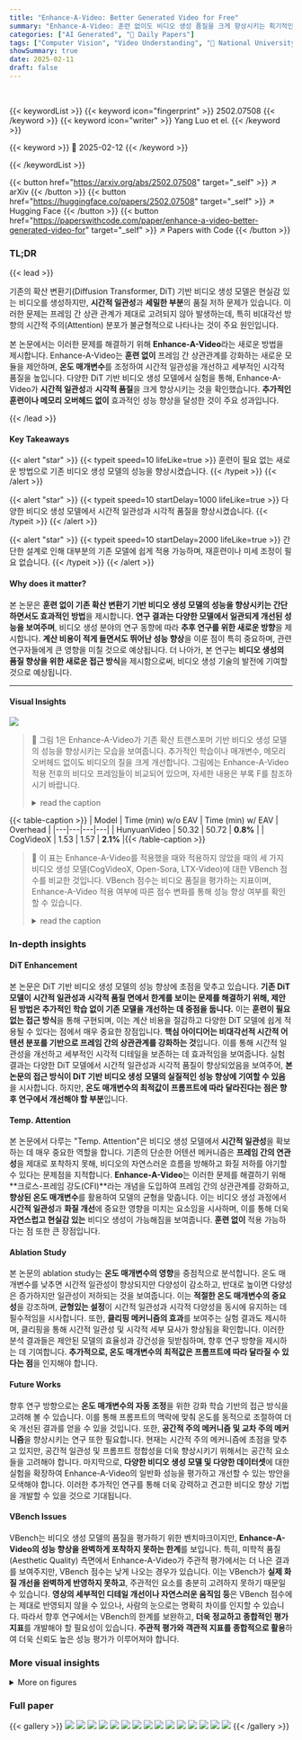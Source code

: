 ```yaml
---
title: "Enhance-A-Video: Better Generated Video for Free"
summary: "Enhance-A-Video: 훈련 없이도 비디오 생성 품질을 크게 향상시키는 획기적인 방법"
categories: ["AI Generated", "🤗 Daily Papers"]
tags: ["Computer Vision", "Video Understanding", "🏢 National University of Singapore",]
showSummary: true
date: 2025-02-11
draft: false
---
```


<br>

{{< keywordList >}}
{{< keyword icon="fingerprint" >}} 2502.07508 {{< /keyword >}}
{{< keyword icon="writer" >}} Yang Luo et el. {{< /keyword >}}
 
{{< keyword >}} 🤗 2025-02-12 {{< /keyword >}}
 
{{< /keywordList >}}

{{< button href="https://arxiv.org/abs/2502.07508" target="_self" >}}
↗ arXiv
{{< /button >}}
{{< button href="https://huggingface.co/papers/2502.07508" target="_self" >}}
↗ Hugging Face
{{< /button >}}
{{< button href="https://paperswithcode.com/paper/enhance-a-video-better-generated-video-for" target="_self" >}}
↗ Papers with Code
{{< /button >}}




### TL;DR


{{< lead >}}

기존의 확산 변환기(Diffusion Transformer, DiT) 기반 비디오 생성 모델은 현실감 있는 비디오를 생성하지만, **시간적 일관성**과 **세밀한 부분**의 품질 저하 문제가 있습니다.  이러한 문제는 프레임 간 상관 관계가 제대로 고려되지 않아 발생하는데, 특히 비대각선 방향의 시간적 주의(Attention) 분포가 불균형적으로 나타나는 것이 주요 원인입니다. 

본 논문에서는 이러한 문제를 해결하기 위해 **Enhance-A-Video**라는 새로운 방법을 제시합니다.  Enhance-A-Video는 **훈련 없이** 프레임 간 상관관계를 강화하는 새로운 모듈을 제안하며,  **온도 매개변수**를 조정하여 시간적 일관성을 개선하고 세부적인 시각적 품질을 높입니다.  다양한 DiT 기반 비디오 생성 모델에서 실험을 통해, Enhance-A-Video가 **시간적 일관성**과 **시각적 품질**을 크게 향상시키는 것을 확인했습니다.  **추가적인 훈련이나 메모리 오버헤드 없이** 효과적인 성능 향상을 달성한 것이 주요 성과입니다.

{{< /lead >}}


#### Key Takeaways

{{< alert "star" >}}
{{< typeit speed=10 lifeLike=true >}} 훈련이 필요 없는 새로운 방법으로 기존 비디오 생성 모델의 성능을 향상시켰습니다. {{< /typeit >}}
{{< /alert >}}

{{< alert "star" >}}
{{< typeit speed=10 startDelay=1000 lifeLike=true >}} 다양한 비디오 생성 모델에서 시간적 일관성과 시각적 품질을 향상시켰습니다. {{< /typeit >}}
{{< /alert >}}

{{< alert "star" >}}
{{< typeit speed=10 startDelay=2000 lifeLike=true >}} 간단한 설계로 인해 대부분의 기존 모델에 쉽게 적용 가능하며, 재훈련이나 미세 조정이 필요 없습니다. {{< /typeit >}}
{{< /alert >}}

#### Why does it matter?
본 논문은 **훈련 없이 기존 확산 변환기 기반 비디오 생성 모델의 성능을 향상시키는 간단하면서도 효과적인 방법**을 제시합니다.  **연구 결과는 다양한 모델에서 일관되게 개선된 성능을 보여주며**, 비디오 생성 분야의 연구 동향에 따라 **추후 연구를 위한 새로운 방향**을 제시합니다.  **계산 비용이 적게 들면서도 뛰어난 성능 향상**을 이룬 점이 특히 중요하며, 관련 연구자들에게 큰 영향을 미칠 것으로 예상됩니다.  더 나아가, 본 연구는 **비디오 생성의 품질 향상을 위한 새로운 접근 방식**을 제시함으로써, 비디오 생성 기술의 발전에 기여할 것으로 예상됩니다.

------
#### Visual Insights



![](https://arxiv.org/html/2502.07508/extracted/6195157/figs/bad_example.png)

> 🔼 그림 1은 Enhance-A-Video가 기존 확산 트랜스포머 기반 비디오 생성 모델의 성능을 향상시키는 모습을 보여줍니다.  추가적인 학습이나 매개변수, 메모리 오버헤드 없이도 비디오의 질을 크게 개선합니다. 그림에는 Enhance-A-Video 적용 전후의 비디오 프레임들이 비교되어 있으며,  자세한 내용은 부록 F를 참조하시기 바랍니다.
> <details>
> <summary>read the caption</summary>
> Figure 1: Enhance-A-Video boosts diffusion transformers-based video generation quality at minimal cost - no training needed, no extra learnable parameters, no memory overhead. Detailed captions are available in Appendix F.
> </details>





{{< table-caption >}}
| Model | Time (min) w/o EAV | Time (min) w/ EAV | Overhead |
|---|---|---|---| 
| HunyuanVideo | 50.32 | 50.72 | **0.8%** |
| CogVideoX | 1.53 | 1.57 | **2.1%** |{{< /table-caption >}}

> 🔼 이 표는 Enhance-A-Video를 적용했을 때와 적용하지 않았을 때의 세 가지 비디오 생성 모델(CogVideoX, Open-Sora, LTX-Video)에 대한 VBench 점수를 비교한 것입니다. VBench 점수는 비디오 품질을 평가하는 지표이며, Enhance-A-Video 적용 여부에 따른 점수 변화를 통해 성능 향상 여부를 확인할 수 있습니다.
> <details>
> <summary>read the caption</summary>
> Table 1: Comparison of VBench Score for CogVideoX, Open-Sora, and LTX-Video models without and with Enhance-A-Video.
> </details>





### In-depth insights


#### DiT Enhancement
본 논문은 DiT 기반 비디오 생성 모델의 성능 향상에 초점을 맞추고 있습니다. **기존 DiT 모델이 시간적 일관성과 시각적 품질 면에서 한계를 보이는 문제를 해결하기 위해, 제안된 방법은 추가적인 학습 없이 기존 모델을 개선하는 데 중점을 둡니다.**  이는 **훈련이 필요 없는 접근 방식**을 통해 구현되며, 이는 계산 비용을 절감하고 다양한 DiT 모델에 쉽게 적용될 수 있다는 점에서 매우 중요한 장점입니다.  **핵심 아이디어는 비대각선적 시간적 어텐션 분포를 기반으로 프레임 간의 상관관계를 강화하는 것**입니다.  이를 통해 시간적 일관성을 개선하고 세부적인 시각적 디테일을 보존하는 데 효과적임을 보여줍니다.  실험 결과는 다양한 DiT 모델에서 시간적 일관성과 시각적 품질이 향상되었음을 보여주어, **본 논문의 접근 방식이 DiT 기반 비디오 생성 모델의 실질적인 성능 향상에 기여할 수 있음**을 시사합니다.  하지만, **온도 매개변수의 최적값이 프롬프트에 따라 달라진다는 점은 향후 연구에서 개선해야 할 부분**입니다.

#### Temp. Attention
본 논문에서 다루는 "Temp. Attention"은 비디오 생성 모델에서 **시간적 일관성**을 확보하는 데 매우 중요한 역할을 합니다.  기존의 단순한 어텐션 메커니즘은 **프레임 간의 연관성**을 제대로 포착하지 못해, 비디오의 자연스러운 흐름을 방해하고 화질 저하를 야기할 수 있다는 문제점을 지적합니다.  **Enhance-A-Video**는 이러한 문제를 해결하기 위해 **크로스-프레임 강도(CFI)**라는 개념을 도입하여 프레임 간의 상관관계를 강화하고, **향상된 온도 매개변수**를 활용하여 모델의 균형을 맞춥니다.  이는 비디오 생성 과정에서 **시간적 일관성**과 **화질 개선**에 중요한 영향을 미치는 요소임을 시사하며, 이를 통해 더욱 **자연스럽고 현실감 있는** 비디오 생성이 가능해짐을 보여줍니다.  **훈련 없이** 적용 가능하다는 점 또한 큰 장점입니다.

#### Ablation Study
본 논문의 ablation study는 **온도 매개변수의 영향**을 중점적으로 분석합니다. 온도 매개변수를 낮추면 시간적 일관성이 향상되지만 다양성이 감소하고, 반대로 높이면 다양성은 증가하지만 일관성이 저하되는 것을 보여줍니다. 이는 **적절한 온도 매개변수의 중요성**을 강조하며, **균형있는 설정**이 시간적 일관성과 시각적 다양성을 동시에 유지하는 데 필수적임을 시사합니다. 또한, **클리핑 메커니즘의 효과**를 보여주는 실험 결과도 제시하며, 클리핑을 통해 시간적 일관성 및 시각적 세부 묘사가 향상됨을 확인합니다. 이러한 분석 결과들은 제안된 모델의 효율성과 강건성을 뒷받침하며, 향후 연구 방향을 제시하는 데 기여합니다.  **추가적으로, 온도 매개변수의 최적값은 프롬프트에 따라 달라질 수 있다는 점**을 인지해야 합니다.

#### Future Works
향후 연구 방향으로는 **온도 매개변수의 자동 조정**을 위한 강화 학습 기반의 접근 방식을 고려해 볼 수 있습니다.  이를 통해 프롬프트의 맥락에 맞춰 온도를 동적으로 조절하여 더욱 개선된 결과를 얻을 수 있을 것입니다. 또한, **공간적 주의 메커니즘 및 교차 주의 메커니즘**을 향상시키는 연구 또한 필요합니다.  현재는 시간적 주의 메커니즘에 초점을 맞추고 있지만, 공간적 일관성 및 프롬프트 정합성을 더욱 향상시키기 위해서는 공간적 요소들을 고려해야 합니다.  마지막으로, **다양한 비디오 생성 모델 및 다양한 데이터셋**에 대한 실험을 확장하여 Enhance-A-Video의 일반화 성능을 평가하고 개선할 수 있는 방안을 모색해야 합니다. 이러한 추가적인 연구를 통해 더욱 강력하고 견고한 비디오 향상 기법을 개발할 수 있을 것으로 기대됩니다.

#### VBench Issues
VBench는 비디오 생성 모델의 품질을 평가하기 위한 벤치마크이지만, **Enhance-A-Video의 성능 향상을 완벽하게 포착하지 못하는 한계**를 보입니다. 특히, 미학적 품질(Aesthetic Quality) 측면에서  Enhance-A-Video가 주관적 평가에서는 더 나은 결과를 보여주지만, VBench 점수는 낮게 나오는 경우가 있습니다. 이는 VBench가 **실제 화질 개선을 완벽하게 반영하지 못하고**, 주관적인 요소를 충분히 고려하지 못하기 때문일 수 있습니다.  **영상의 세부적인 디테일 개선이나 자연스러운 움직임 등**은 VBench 점수에는 제대로 반영되지 않을 수 있으나, 사람의 눈으로는 명확히 차이를 인지할 수 있습니다. 따라서 향후 연구에서는 VBench의 한계를 보완하고, **더욱 정교하고 종합적인 평가 지표**를 개발해야 할 필요성이 있습니다.  **주관적 평가와 객관적 지표를 종합적으로 활용**하여 더욱 신뢰도 높은 성능 평가가 이루어져야 합니다.


### More visual insights

<details>
<summary>More on figures
</summary>


![](https://arxiv.org/html/2502.07508/extracted/6195157/figs/attn_map.png)

> 🔼 이 그림은 HunyuanVideo 모델이 생성한 비디오의 예시로, 비자연스러운 머리 움직임, 반복되는 오른손 동작, 그리고 색깔이 일치하지 않는 장갑 등의 문제점을 보여줍니다.  이를 통해 기존 DiT 기반 비디오 생성 모델의 한계점을 시각적으로 보여주고 있습니다.  비디오 속 야구 선수의 머리, 오른손, 장갑의 색상 등이 부자연스럽거나 비일관성을 띄는 것을 확인할 수 있습니다.
> <details>
> <summary>read the caption</summary>
> Figure 2: Video sample of HunyuanVideo model with unnatural head movements, repeated right hands and conflicting glove color.
> </details>



![](https://arxiv.org/html/2502.07508/x1.png)

> 🔼 이 그림은 Open-Sora 모델의 2, 14, 26번 블록에서 30번째 디노이징 단계의 시간적 어텐션 분포를 시각화한 것입니다.  대각선 요소(intra-frame attention)에 비해 비대각선 요소(cross-frame attention)의 값이 현저히 낮은 것을 보여줍니다. 이는 프레임 간의 연관성이 충분히 고려되지 않고, 프레임 간의 일관성이 부족할 수 있음을 시사합니다.  각 블록의 히트맵은 프레임 인덱스를 기준으로 시간적 어텐션 가중치를 표현합니다. 어두운 색상은 낮은 가중치를, 밝은 색상은 높은 가중치를 나타냅니다.  대각선의 밝은 색상은 각 프레임이 자기 자신과 강하게 연결되어 있음을, 비대각선의 어두운 색상은 프레임 간의 연결이 약함을 보여줍니다.
> <details>
> <summary>read the caption</summary>
> Figure 3: Visualization of temporal attention distributions in Open-Sora for blocks 2, 14, and 26 at denoising step 30, where non-diagonal elements are considerably weaker than diagonal elements.
> </details>



![](https://arxiv.org/html/2502.07508/extracted/6195157/figs/residual_new.png)

> 🔼 그림 4는 Enhance Block의 개요를 보여줍니다. 이 블록은 Temporal Attention Map에서 비대각선 요소들의 평균을 계산하여 Cross-Frame Intensity (CFI)를 계산합니다. 그리고 CFI는 Temperature Parameter와 곱해진 후 Temporal Attention Output을 향상시키기 위해 다시 합쳐집니다.  간단히 말해, 이 블록은 인접하지 않은 프레임들 간의 연관성을 강화하여 비디오의 일관성을 높이는 역할을 합니다. Temperature Parameter는 이 강화 정도를 조절하는 역할을 합니다.
> <details>
> <summary>read the caption</summary>
> Figure 4: Overview of the Enhance Block. The block computes the average of non-diagonal elements from the temporal attention map as Cross-Frame Intensity (CFI). The CFI is scaled by the temperature parameter and fused back to enhance the temporal attention output.
> </details>



![](https://arxiv.org/html/2502.07508/extracted/6195157/figs/HunyuanVideo.png)

> 🔼 그림 5는 CogVideoX 모델과 Enhance-A-Video를 적용한 모델의 29번째 레이어에서 디노이징 단계 50일 때의 시간적 어텐션 차이를 보여주는 그림입니다.  Enhance-A-Video를 적용한 모델의 어텐션 행렬에서 비대각선 요소(다른 프레임 간의 관계)는 파란색으로 표시되어 있으며 값이 증가한 것을 보여줍니다. 반면에 대각선 요소(같은 프레임 내의 관계)는 빨간색으로 표시되어 있으며 값이 감소한 것을 보여줍니다.  즉, Enhance-A-Video는 프레임 간의 연관성을 강화하고 동시에 각 프레임 내의 자기 참조는 약화시켜, 비디오의 일관성과 품질을 향상시키는 것을 시각적으로 보여줍니다.
> <details>
> <summary>read the caption</summary>
> Figure 5: Temporal attention difference map between original CogVideoX model and w/ Enhance-A-Video of layer 29 at denoising step 50. Non-diagonal elements in the attention matrix of w/ Enhance-A-Video show higher values (shown in blue), while diagonal elements have reduced values (shown in red).
> </details>



![](https://arxiv.org/html/2502.07508/extracted/6195157/figs/CogVideoX.png)

> 🔼 그림 6은 HunyuanVideo 모델에 Enhance-A-Video 기법을 적용한 결과를 보여줍니다. (a)는 고풍스러운 자동차가 금빛 밀밭 사이의 흙길을 따라 달리는 장면을, 먼지가 자동차를 스치듯 지나가고 푸른 하늘 아래 멀리 나무들이 보이는 모습을 담고 있습니다. (b)는 야구 선수가 검은색 글러브를 끼고 파란색과 흰색 유니폼과 모자를 쓴 채 방망이를 잡고 있는 모습을, 흐릿한 관중석과 녹색 경기장이 선수의 집중된 자세를 부각하는 모습을 보여줍니다. Enhance-A-Video는 영상의 시간적 일관성과 시각적 품질을 향상시키는 데 효과적임을 보여주는 대표적인 예시입니다.
> <details>
> <summary>read the caption</summary>
> Figure 6: Qualitative results of Enhance-A-Video on HunyuanVideo. Captions: (a) An antique car drives along a dirt road through golden wheat fields. Dust rises softly as wheat brushes against the car with distant trees meeting a blue sky. (b) A baseball player grips a bat in black gloves, wearing a blue-and-white uniform and cap, with a blurred crowd and green field highlighting his focused stance.
> </details>



![](https://arxiv.org/html/2502.07508/extracted/6195157/figs/LTX-Video.png)

> 🔼 그림 7은 CogVideoX 모델에 Enhance-A-Video 기법을 적용한 결과를 보여줍니다. (a)는 초현실적인 스타일로 공원에서 즐겁게 놀고 있는 코기 강아지를, (b)는 물풍선이 터지는 장면을 극단적인 슬로우 모션으로 보여줍니다. Enhance-A-Video는 영상의 시간적 일관성과 시각적 품질을 향상시키는 데 도움이 됩니다. (a)의 경우, 코기의 움직임이 더욱 자연스러워지고 세부적인 부분이 더욱 선명해졌습니다. (b)의 경우, 물풍선이 터지는 순간의 디테일이 더욱 풍부하고, 움직임 또한 더욱 부드러워졌습니다.
> <details>
> <summary>read the caption</summary>
> Figure 7: Qualitative results of Enhance-A-Video on CogVideoX. Captions: (a) A cute and happy Corgi playing in the park, in a surrealistic style. (b) Balloon full of water exploding in extreme slow motion.
> </details>



![](https://arxiv.org/html/2502.07508/extracted/6195157/figs/Open-Sora.png)

> 🔼 그림 8은 LTX-Video 모델에 Enhance-A-Video 기법을 적용한 결과를 보여줍니다. (a)는 눈 덮인 산맥을 따라 카메라가 이동하며 험준한 봉우리와 깊고 좁은 계곡을 보여주는 장면이고, (b)는 에메랄드 빛 강이 암석으로 이루어진 협곡을 따라 흐르며 소나무와 갈색 바위 사이사이에 반사되는 물웅덩이를 형성하는 장면입니다.  Enhance-A-Video 적용 전후의 영상 비교를 통해 향상된 시각적 품질과 일관성을 확인할 수 있습니다.
> <details>
> <summary>read the caption</summary>
> Figure 8: Qualitative results of Enhance-A-Video on LTX-Video. Captions: (a) The camera pans over snow-covered mountains, revealing jagged peaks and deep, narrow valleys. (b) An emerald-green river winds through a rocky canyon, forming reflective pools amid pine trees and brown-gray rocks.
> </details>



![](https://arxiv.org/html/2502.07508/extracted/6195157/figs/user_study.png)

> 🔼 그림 9는 Open-Sora 모델에 Enhance-A-Video 기법을 적용한 결과를 보여줍니다.  케이크 이미지 생성에 있어서, 기존 Open-Sora 모델보다 Enhance-A-Video를 적용한 모델이 더욱 사실적이고 디테일한 케이크 이미지를 생성하는 것을 보여주는 정성적 결과입니다.  Enhance-A-Video는 프레임 간의 연관성을 향상시켜, 보다 자연스럽고 일관된 비디오 생성을 가능하게 합니다. 그림에서는 Enhance-A-Video 적용 전후의 이미지를 비교하여, 향상된 화질과 디테일을 확인할 수 있습니다.
> <details>
> <summary>read the caption</summary>
> Figure 9: Qualitative results of Enhance-A-Video on Open-Sora. Caption: A cake.
> </details>



![](https://arxiv.org/html/2502.07508/extracted/6195157/figs/temp.png)

> 🔼 그림 10은 사용자 연구 결과를 보여줍니다.  기준 모델과 Enhance-A-Video를 적용한 모델의 평가 기준별 성능을 비교 분석한 결과입니다. 평가 기준은 시간적 일관성, 프롬프트-비디오 일관성, 전반적인 시각적 품질의 세 가지입니다. Enhance-A-Video를 적용한 모델이 세 가지 평가 기준 모두에서 더 높은 선호도를 얻었다는 것을 보여줍니다.
> <details>
> <summary>read the caption</summary>
> Figure 10: User study results comparing baseline models and w/ Enhance-A-Video across evaluation criteria.
> </details>



![](https://arxiv.org/html/2502.07508/extracted/6195157/figs/ablation_clipping.png)

> 🔼 그림 11은 Enhance Block에서 향상된 온도 매개변수에 대한 절삭 연구 결과를 보여줍니다. 적당한 값은 시간적 일관성과 시각적 다양성의 균형을 이루는 반면, 극단적인 값은 성능을 저하시킵니다. 이 그림은 시간적 일관성과 시각적 다양성에 미치는 향상된 온도 매개변수의 영향을 보여주는 여러 비디오 프레임을 보여줍니다. 온도 값이 증가함에 따라 시간적 일관성은 감소하고 시각적 다양성은 증가하지만, 어느 정도를 넘어서면 전체적인 성능이 저하됩니다. 이는 적당한 온도 매개변수 값을 선택하는 것이 성능을 최적화하는 데 중요함을 보여줍니다.
> <details>
> <summary>read the caption</summary>
> Figure 11: Ablation study on the enhance temperature parameter in the Enhance Block. Moderate values balance temporal consistency and visual diversity, while extreme values degrade performance.
> </details>



![](https://arxiv.org/html/2502.07508/extracted/6195157/figs/temp_comparison.png)

> 🔼 이 그림은 Enhance Block에서 클리핑 메커니즘을 사용했을 때와 사용하지 않았을 때의 비디오 생성 결과를 보여줍니다. 클리핑 메커니즘을 사용하지 않으면 비디오에 움직임 흐림이나 왜곡된 세부 사항과 같은 인공물이 나타날 수 있습니다. 이는 클리핑 메커니즘이 시간적 일관성을 유지하고 공간적 충실도를 보존하는 데 중요함을 보여줍니다.
> <details>
> <summary>read the caption</summary>
> Figure 12: Visual comparison of video generation results with and without the clipping mechanism in the Enhance Block.
> </details>



![](https://arxiv.org/html/2502.07508/extracted/6195157/figs/residual_connection.png)

> 🔼 그림 13은 세 가지 온도 향상 기법(온도 어텐션 스케일링, CFI 어텐션 스케일링, Enhance-A-Video)을 비교하여 각 기법의 시간적 어텐션 분포 차이와 생성된 비디오를 보여줍니다. (a)는 온도 매개변수 τ가 1일 때 온도 어텐션 스케일링의 결과, (b)는 CFI 어텐션 스케일링 결과, (c)는 Enhance-A-Video 기법의 결과를 보여줍니다. 각각의 시간적 어텐션 맵과 생성된 비디오를 비교 분석하여, Enhance-A-Video 기법이 시간적 일관성과 시각적 품질을 향상시키는 데 가장 효과적임을 시각적으로 보여줍니다.
> <details>
> <summary>read the caption</summary>
> Figure 13: Temporal attention difference maps and corresponding generated videos comparing three temperature enhancement methods. (a) Temperature Attention Scaling τ=1𝜏1\tau=1italic_τ = 1. (b) CFI Attention Scaling. (c) Enhance-A-Video Method.
> </details>



![](https://arxiv.org/html/2502.07508/extracted/6195157/figs/user_study_bad.png)

> 🔼 그림 14는 CogVideoX 모델에 Enhance-A-Video를 적용한 결과를 보여줍니다. (a)는 네트워크 계층 4에서 추론 과정 동안 향상된 Cross-Frame Intensity (CFIenhanced)의 분포를 보여줍니다. CFIenhanced는 비대각선 요소의 평균으로 계산되며, 이는 시간적 일관성을 향상시키는 데 중요한 역할을 합니다. (b)는 네트워크 계층 4의 잔차 연결에서 𝑂𝑎𝑡𝑡𝑛과 𝐻 사이의 L2 노름 비율을 보여줍니다. 이 비율은 Enhance-A-Video가 시간적 일관성을 유지하면서 공간적 세부 사항을 보존하는 데 효과적임을 보여줍니다.
> <details>
> <summary>read the caption</summary>
> Figure 14: (a) The distribution of CFIenhancedsubscriptCFIenhanced\textit{CFI}_{\textit{enhanced}}CFI start_POSTSUBSCRIPT enhanced end_POSTSUBSCRIPT during the inference of CogVideoX w/ Enhance-A-Video in layer 4. (b) The proportion of l2subscript𝑙2l_{2}italic_l start_POSTSUBSCRIPT 2 end_POSTSUBSCRIPT norms between 𝐎attnsubscript𝐎attn\mathbf{O}_{\text{attn}}bold_O start_POSTSUBSCRIPT attn end_POSTSUBSCRIPT and 𝐇𝐇\mathbf{H}bold_H in residual connection in layer 4.
> </details>



![](https://arxiv.org/html/2502.07508/extracted/6195157/figs/user_study_good.png)

> 🔼 이 그림은 사용자 연구의 한 예시로, 곱슬머리를 한 여성이 세련되고 현대적인 자동차의 운전석에 편안하게 앉아 앞을 응시하는 모습을 보여줍니다.  짧은 제목과 달리, 그림은 긴 머리카락, 운전석의 디자인, 여성의 자세와 표정 등 자세한 내용을 담고 있습니다. 이는 비디오 생성 모델의 세부 묘사 능력을 평가하는 데 도움이 됩니다.
> <details>
> <summary>read the caption</summary>
> Figure 15: Selected user study example with the caption: A woman with curly hair sits comfortably in the driver’s seat of a sleek, modern car, her eyes focused on the road ahead.
> </details>



![](https://arxiv.org/html/2502.07508/extracted/6195157/figs/Open-Sora-Plan.png)

> 🔼 그림 16은 사용자 연구의 한 예시로, 매끄럽고 은색의 비행기가 푸른 하늘을 시원하게 가로지르는 모습을 보여줍니다. 비행기의 날개는 솜털 같은 구름을 가르며, 햇빛은 비행기 표면에 반짝이며 아름다운 광경을 연출합니다.  비행기 뒤에는 섬세한 흰색의 비행운이 뻗어 나가고, 지상의 곡선도 어렴풋이 보여 고도감과 자유로움을 더합니다. 이 장면은 비행의 본질을 포착하여 경이로움과 탐험의 감정을 자극합니다.
> <details>
> <summary>read the caption</summary>
> Figure 16: Selected user study example with the caption: A sleek, silver airplane soars gracefully through a vast, azure sky, its wings cutting through wispy, cotton-like clouds.
> </details>



![](https://arxiv.org/html/2502.07508/extracted/6195157/figs/plane_vbench.png)

> 🔼 그림 17은 Enhance-A-Video 기법을 Open-Sora-Plan 모델에 적용했을 때의 정성적 결과를 보여줍니다.  Open-Sora-Plan은 멀티 레졸루션(multi-resolution) 기반의 잠재적 확산 변환(latent diffusion transformation) 프레임워크를 사용하는 텍스트-비디오 생성 모델로서, 시간적 일관성(temporal coherence)이 높은 고품질 비디오를 생성하는 데 중점을 둡니다.  Enhance-A-Video를 적용한 결과, 왼쪽 그림(꽃이 만발한 식물)에서는 잎과 꽃의 디테일이 더욱 선명해지고 흐릿함이 줄어들었으며, 오른쪽 그림(산 사이의 폭포)에서는 물 흐름과 바위의 윤곽이 더욱 명확해지고 자연스러운 조명과 질감이 향상된 것을 확인할 수 있습니다. 이는 Enhance-A-Video가 프레임 간의 상관관계를 향상시켜 시각적으로 고품질의 비디오를 생성하는 데 효과적임을 보여줍니다.
> <details>
> <summary>read the caption</summary>
> Figure 17: Qualitative results of Enhance-A-Video on Open-Sora-Plan.
> </details>



![](https://arxiv.org/html/2502.07508/extracted/6195157/figs/girl_vbench.png)

> 🔼 그림 18은 HunyuanVideo와 Enhance-A-Video를 사용하여 생성한 비디오의 화질 비교를 보여줍니다.  비디오의 자막은 '매끄럽고 은색의 비행기가 푸른 하늘을 우아하게 날아오르며, 날개는 솜털 같은 구름을 가르고 있습니다. 태양이 비행기의 광택 있는 표면에 반사되어 끝없이 펼쳐지는 푸른 하늘을 배경으로 눈부신 광경을 연출합니다. 비행기가 노력 없이 활공하면서, 배후에 섬세한 흰 리본처럼 연기가 생겨나 비디오의 신비로운 아름다움을 더합니다. 비행기 엔진이 내는 부드럽고 먼 소리가 고요한 분위기와 조화롭게 어울립니다. 아래로는 지구의 곡선이 희미하게 보여 고도와 자유로움을 더욱 강조합니다. 이 장면은 비행의 본질을 포착하여 경이로움과 탐험에 대한 감정을 불러일으킵니다.' 입니다. Enhance-A-Video를 적용한 비디오는 더욱 세밀하고 사실적인 묘사와 더불어 향상된 화질을 보여줍니다.
> <details>
> <summary>read the caption</summary>
> Figure 18: Comparison of video quality between HunyuanVideo and w/ Enhance-A-Video on a caption: A sleek, silver airplane soars gracefully through a vast, azure sky, its wings cutting through wispy, cotton-like clouds. The sun glints off its polished surface, creating a dazzling spectacle against the endless blue expanse. As it glides effortlessly, the contrail forms a delicate, white ribbon trailing behind, adding to the scene’s ethereal beauty. The aircraft’s engines emit a soft, distant hum, blending harmoniously with the serene atmosphere. Below, the earth’s curvature is faintly visible, enhancing the sense of altitude and freedom. The scene captures the essence of flight, evoking a feeling of wonder and exploration.
> </details>



</details>






### Full paper

{{< gallery >}}
<img src="paper_images/1.png" class="grid-w50 md:grid-w33 xl:grid-w25" />
<img src="paper_images/2.png" class="grid-w50 md:grid-w33 xl:grid-w25" />
<img src="paper_images/3.png" class="grid-w50 md:grid-w33 xl:grid-w25" />
<img src="paper_images/4.png" class="grid-w50 md:grid-w33 xl:grid-w25" />
<img src="paper_images/5.png" class="grid-w50 md:grid-w33 xl:grid-w25" />
<img src="paper_images/6.png" class="grid-w50 md:grid-w33 xl:grid-w25" />
<img src="paper_images/7.png" class="grid-w50 md:grid-w33 xl:grid-w25" />
<img src="paper_images/8.png" class="grid-w50 md:grid-w33 xl:grid-w25" />
<img src="paper_images/9.png" class="grid-w50 md:grid-w33 xl:grid-w25" />
<img src="paper_images/10.png" class="grid-w50 md:grid-w33 xl:grid-w25" />
<img src="paper_images/11.png" class="grid-w50 md:grid-w33 xl:grid-w25" />
<img src="paper_images/12.png" class="grid-w50 md:grid-w33 xl:grid-w25" />
<img src="paper_images/13.png" class="grid-w50 md:grid-w33 xl:grid-w25" />
<img src="paper_images/14.png" class="grid-w50 md:grid-w33 xl:grid-w25" />
<img src="paper_images/15.png" class="grid-w50 md:grid-w33 xl:grid-w25" />
{{< /gallery >}}